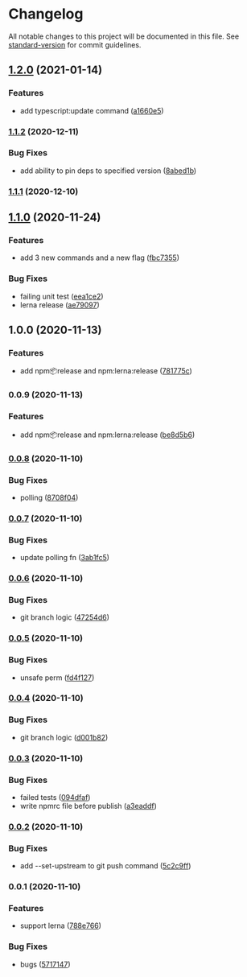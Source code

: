 # Changelog

All notable changes to this project will be documented in this file. See [standard-version](https://github.com/conventional-changelog/standard-version) for commit guidelines.

## [1.2.0](https://github.com/salesforcecli/plugin-release-management/compare/v1.1.2...v1.2.0) (2021-01-14)


### Features

* add typescript:update command ([a1660e5](https://github.com/salesforcecli/plugin-release-management/commit/a1660e5d8c28dbb6626b56c3cd21c8642e9ec322))

### [1.1.2](https://github.com/salesforcecli/plugin-release-management/compare/v1.1.1...v1.1.2) (2020-12-11)


### Bug Fixes

* add ability to pin deps to specified version ([8abed1b](https://github.com/salesforcecli/plugin-release-management/commit/8abed1bec002089281f30273d43752b39e480355))

### [1.1.1](https://github.com/salesforcecli/plugin-release-management/compare/v1.1.0...v1.1.1) (2020-12-10)

## [1.1.0](https://github.com/salesforcecli/plugin-release-management/compare/v1.0.0...v1.1.0) (2020-11-24)


### Features

* add 3 new commands and a new flag ([fbc7355](https://github.com/salesforcecli/plugin-release-management/commit/fbc735567a19e80b30a52f8715b07250f1d52941))


### Bug Fixes

* failing unit test ([eea1ce2](https://github.com/salesforcecli/plugin-release-management/commit/eea1ce27ce3b8d41aba2310ca64ced64ad54e140))
* lerna release ([ae79097](https://github.com/salesforcecli/plugin-release-management/commit/ae7909766f70b865cdf659c3132ac499cb008f40))

## 1.0.0 (2020-11-13)


### Features

* add npm:package:release and npm:lerna:release ([781775c](https://github.com/salesforcecli/plugin-release-management/commit/781775c6271d3746c7c25047eeecdc0d4af5982c))

### 0.0.9 (2020-11-13)

### Features

- add npm:package:release and npm:lerna:release ([be8d5b6](https://github.com/salesforcecli/plugin-release-management/commit/be8d5b62d5e484257297e92cf30fcbb4829c1f34))

### [0.0.8](https://github.com/salesforcecli/plugin-release-management/compare/v0.0.7...v0.0.8) (2020-11-10)

### Bug Fixes

- polling ([8708f04](https://github.com/salesforcecli/plugin-release-management/commit/8708f042ea75bc81fa0d2a1a9d7b187cdd9d949e))

### [0.0.7](https://github.com/salesforcecli/plugin-release-management/compare/v0.0.6...v0.0.7) (2020-11-10)

### Bug Fixes

- update polling fn ([3ab1fc5](https://github.com/salesforcecli/plugin-release-management/commit/3ab1fc517f3d89e85a19e24dfea04f884e8c5f16))

### [0.0.6](https://github.com/salesforcecli/plugin-release-management/compare/v0.0.5...v0.0.6) (2020-11-10)

### Bug Fixes

- git branch logic ([47254d6](https://github.com/salesforcecli/plugin-release-management/commit/47254d699b1ac8bc60e1bced363736c14f17eda0))

### [0.0.5](https://github.com/salesforcecli/plugin-release-management/compare/v0.0.4...v0.0.5) (2020-11-10)

### Bug Fixes

- unsafe perm ([fd4f127](https://github.com/salesforcecli/plugin-release-management/commit/fd4f1273fa9c2381ef70659d6a5f705ab4e8ed33))

### [0.0.4](https://github.com/salesforcecli/plugin-release-management/compare/v0.0.3...v0.0.4) (2020-11-10)

### Bug Fixes

- git branch logic ([d001b82](https://github.com/salesforcecli/plugin-release-management/commit/d001b821a48e1f818323b5371bc670c5fc2b7d59))

### [0.0.3](https://github.com/salesforcecli/plugin-release-management/compare/v0.0.2...v0.0.3) (2020-11-10)

### Bug Fixes

- failed tests ([094dfaf](https://github.com/salesforcecli/plugin-release-management/commit/094dfaf5194305314197e949d85e8772659548f1))
- write npmrc file before publish ([a3eaddf](https://github.com/salesforcecli/plugin-release-management/commit/a3eaddfcf32e1e51ed031202d14a1b6dd4252567))

### [0.0.2](https://github.com/salesforcecli/plugin-release-management/compare/v0.0.1...v0.0.2) (2020-11-10)

### Bug Fixes

- add --set-upstream to git push command ([5c2c9ff](https://github.com/salesforcecli/plugin-release-management/commit/5c2c9ff455dd93b92468dc1d373c6bc0c8eec32f))

### 0.0.1 (2020-11-10)

### Features

- support lerna ([788e766](https://github.com/salesforcecli/plugin-release-management/commit/788e7667b4c1457b375734af3d89aade5c0d4dcf))

### Bug Fixes

- bugs ([5717147](https://github.com/salesforcecli/plugin-release-management/commit/5717147146b82155bfd2a74fef33728cb2443886))
